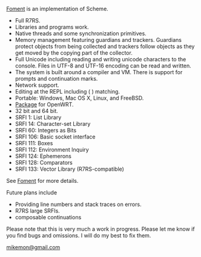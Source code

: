 [Foment](https://github.com/leftmike/foment/wiki/Foment) is an implementation of Scheme.

* Full R7RS.
* Libraries and programs work.
* Native threads and some synchronization primitives.
* Memory management featuring guardians and trackers. Guardians protect objects from being collected and trackers follow objects as they get moved by the copying part of the collector.
* Full Unicode including reading and writing unicode characters to the console. Files in UTF-8 and UTF-16 encoding can be read and written.
* The system is built around a compiler and VM. There is support for prompts and continuation marks.
* Network support.
* Editing at the REPL including ( ) matching.
* Portable: Windows, Mac OS X, Linux, and FreeBSD.
* [Package](https://gitlab.com/jpellegrini/openwrt-packages) for OpenWRT.
* 32 bit and 64 bit.
* SRFI 1: List Library
* SRFI 14: Character-set Library
* SRFI 60: Integers as Bits
* SRFI 106: Basic socket interface
* SRFI 111: Boxes
* SRFI 112: Environment Inquiry
* SRFI 124: Ephemerons
* SRFI 128: Comparators
* SRFI 133: Vector Library (R7RS-compatible)

See [Foment](https://github.com/leftmike/foment/wiki/Foment) for more details.

Future plans include
* Providing line numbers and stack traces on errors.
* R7RS large SRFIs.
* composable continuations

Please note that this is very much a work in progress. Please let me know if
you find bugs and omissions. I will do my best to fix them.

mikemon@gmail.com
